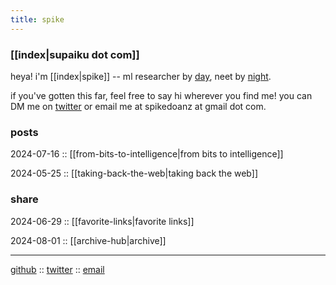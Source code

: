 ```yaml
---
title: spike
---
```


### [[index|supaiku dot com]]

heya! i'm [[index|spike]] -- ml researcher by
<a href="" onclick="document.getElementById('darkmode-toggle').click(); return false;">day</a>, 
neet by
<a href="" onclick="document.getElementById('darkmode-toggle').click(); return false;">night</a>.

if you've gotten this far, feel free to say hi wherever you find me! you can DM me on [twitter](https://twitter.com/spikedoanz) or email me at spikedoanz at gmail dot com. 


### posts 

2024-07-16 :: [[from-bits-to-intelligence|from bits to intelligence]]

2024-05-25 :: [[taking-back-the-web|taking back the web]]

### share 

2024-06-29 :: [[favorite-links|favorite links]]

2024-08-01 :: [[archive-hub|archive]]

---

[github](https://github.com/spikedoanz) :: [twitter](https://twitter.com/spikedoanz) :: [email](mailto:spikedoanz@gmail.com)
